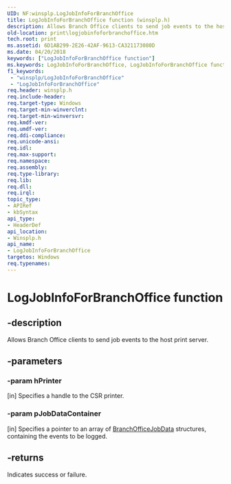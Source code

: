 ```yaml
---
UID: NF:winsplp.LogJobInfoForBranchOffice
title: LogJobInfoForBranchOffice function (winsplp.h)
description: Allows Branch Office clients to send job events to the host print server.
old-location: print\logjobinfoforbranchoffice.htm
tech.root: print
ms.assetid: 6D1AB299-2E26-42AF-9613-CA321173080D
ms.date: 04/20/2018
keywords: ["LogJobInfoForBranchOffice function"]
ms.keywords: LogJobInfoForBranchOffice, LogJobInfoForBranchOffice function [Print Devices], print.logjobinfoforbranchoffice, winsplp/LogJobInfoForBranchOffice
f1_keywords:
 - "winsplp/LogJobInfoForBranchOffice"
 - "LogJobInfoForBranchOffice"
req.header: winsplp.h
req.include-header: 
req.target-type: Windows
req.target-min-winverclnt: 
req.target-min-winversvr: 
req.kmdf-ver: 
req.umdf-ver: 
req.ddi-compliance: 
req.unicode-ansi: 
req.idl: 
req.max-support: 
req.namespace: 
req.assembly: 
req.type-library: 
req.lib: 
req.dll: 
req.irql: 
topic_type:
- APIRef
- kbSyntax
api_type:
- HeaderDef
api_location:
- Winsplp.h
api_name:
- LogJobInfoForBranchOffice
targetos: Windows
req.typenames: 
---
```


# LogJobInfoForBranchOffice function


## -description


Allows Branch Office clients to send job events to the host print server.


## -parameters




### -param hPrinter 
[in]
Specifies a handle to the CSR printer.


### -param pJobDataContainer 
[in]
Specifies a pointer to an array of <a href="https://docs.microsoft.com/dotnet/core/rid-catalog">BranchOfficeJobData</a> structures, containing the events to be logged.


## -returns



Indicates success or failure.



